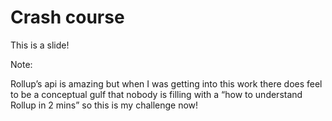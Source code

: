 # Crash course

This is a slide!

<script>
Reveal.on( 'slidechanged', event => {
  console.log(event)
  // event.previousSlide, event.currentSlide, event.indexh, event.indexv
} );
</script>

Note:

Rollup’s api is amazing but when I was getting into this work there does feel to be a conceptual gulf that nobody is filling with a “how to understand Rollup in 2 mins” so this is my challenge now!
